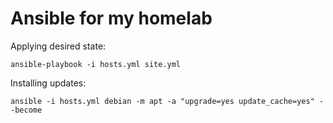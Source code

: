 # Ansible for my homelab

Applying desired state:

```
ansible-playbook -i hosts.yml site.yml
```

Installing updates:

```
ansible -i hosts.yml debian -m apt -a "upgrade=yes update_cache=yes" --become
```
